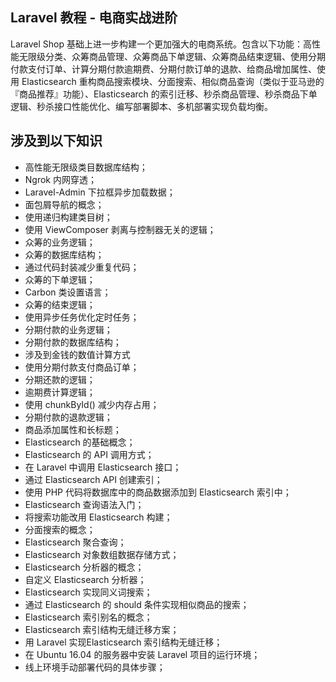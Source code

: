 ## Laravel 教程 - 电商实战进阶

 Laravel Shop 基础上进一步构建一个更加强大的电商系统。包含以下功能：高性能无限级分类、众筹商品管理、众筹商品下单逻辑、众筹商品结束逻辑、使用分期付款支付订单、计算分期付款逾期费、分期付款订单的退款、给商品增加属性、使用 Elasticsearch 重构商品搜索模块、分面搜索、相似商品查询（类似于亚马逊的『商品推荐』功能）、Elasticsearch 的索引迁移、秒杀商品管理、秒杀商品下单逻辑、秒杀接口性能优化、编写部署脚本、多机部署实现负载均衡。

## 涉及到以下知识

- 高性能无限级类目数据库结构；
- Ngrok 内网穿透；
- Laravel-Admin 下拉框异步加载数据；
- 面包屑导航的概念；
- 使用递归构建类目树；
- 使用 ViewComposer 剥离与控制器无关的逻辑；
- 众筹的业务逻辑；
- 众筹的数据库结构；
- 通过代码封装减少重复代码；
- 众筹的下单逻辑；
- Carbon 类设置语言；
- 众筹的结束逻辑；
- 使用异步任务优化定时任务；
- 分期付款的业务逻辑；
- 分期付款的数据库结构；
- 涉及到金钱的数值计算方式
- 使用分期付款支付商品订单；
- 分期还款的逻辑；
- 逾期费计算逻辑；
- 使用 chunkById() 减少内存占用；
- 分期付款的退款逻辑；
- 商品添加属性和长标题；
- Elasticsearch 的基础概念；
- Elasticsearch 的 API 调用方式；
- 在 Laravel 中调用 Elasticsearch 接口；
- 通过 Elasticsearch API 创建索引；
- 使用 PHP 代码将数据库中的商品数据添加到 Elasticsearch 索引中；
- Elasticsearch 查询语法入门；
- 将搜索功能改用 Elasticsearch 构建；
- 分面搜索的概念；
- Elasticsearch 聚合查询；
- Elasticsearch 对象数组数据存储方式；
- Elasticsearch 分析器的概念；
- 自定义 Elasticsearch 分析器；
- Elasticsearch 实现同义词搜索；
- 通过 Elasticsearch 的 should 条件实现相似商品的搜索；
- Elasticsearch 索引别名的概念；
- Elasticsearch 索引结构无缝迁移方案；
- 用 Laravel 实现Elasticsearch 索引结构无缝迁移；
- 在 Ubuntu 16.04 的服务器中安装 Laravel 项目的运行环境；
- 线上环境手动部署代码的具体步骤；
